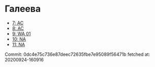 # Галеева
- [7: AC](7.md)
- [8: AC](8.md)
- [9: WA 01](9.md)
- [10: NA](10.md)
- [11: NA](11.md)

Commit: 0dc4e75c736e87deec72635fbe7e95089f56471b
 fetched at: 20200924-160916
